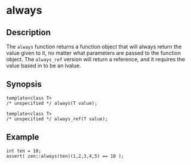 always
======

Description
-----------

The `always` function returns a function object that will always return
the value given to it, no matter what parameters are passed to the
function object. The `always_ref` version will return a reference, and it
requires the value based in to be an lvalue.

Synopsis
--------

    template<class T>
    /* unspecified */ always(T value);

    template<class T>
    /* unspecified */ always_ref(T value);

Example
-------

    int ten = 10;
    assert( zen::always(ten)(1,2,3,4,5) == 10 );

